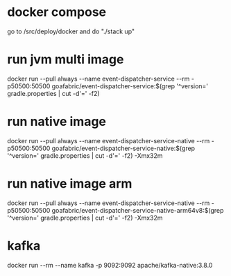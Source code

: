# docker compose
go to /src/deploy/docker and do "./stack up"

# run jvm multi image
docker run --pull always --name event-dispatcher-service --rm -p50500:50500 goafabric/event-dispatcher-service:$(grep '^version=' gradle.properties | cut -d'=' -f2)

# run native image
docker run --pull always --name event-dispatcher-service-native --rm -p50500:50500 goafabric/event-dispatcher-service-native:$(grep '^version=' gradle.properties | cut -d'=' -f2) -Xmx32m

# run native image arm
docker run --pull always --name event-dispatcher-service-native --rm -p50500:50500 goafabric/event-dispatcher-service-native-arm64v8:$(grep '^version=' gradle.properties | cut -d'=' -f2) -Xmx32m
                                              
# kafka
docker run --rm --name kafka -p 9092:9092 apache/kafka-native:3.8.0

